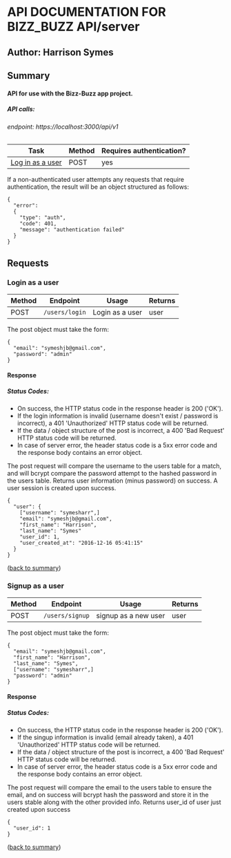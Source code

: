 # API DOCUMENTATION FOR BIZZ_BUZZ API/server

## Author: Harrison Symes

## Summary

#### API for use with the Bizz-Buzz app project.

##### API calls:

###### endpoint: https://localhost:3000/api/v1

| Task | Method | Requires authentication? |
| ------ | -------- | -------- |
| [Log in as a user](#login-as-user) | POST | yes |



If a non-authenticated user attempts any requests that require authentication, the result will be an object structured as follows:

    {
      "error":
      {
        "type": "auth",
        "code": 401,
        "message": "authentication failed"
      }
    }

## Requests

### Login as a user


| Method | Endpoint | Usage | Returns |
| ------ | -------- | ----- | ------- |
| POST | `/users/login` | Login as a user | user |


The post object must take the form:

    {
      "email": "symeshjb@gmail.com",
      "password": "admin"
    }

#### Response

##### Status Codes:
  * On success, the HTTP status code in the response header is 200 ('OK').
  * If the login information is invalid (username doesn't exist / password is incorrect), a 401 'Unauthorized' HTTP status code will be returned.
  * If the data / object structure of the post is incorrect, a 400 'Bad Request' HTTP status code will be returned.
  * In case of server error, the header status code is a 5xx error code and the response body contains an error object.


The post request will compare the username to the users table for a match, and will bcrypt compare the password attempt to the hashed password in the users table. Returns user information (minus password) on success. A user session is created upon success.

    {
      "user": {
        ["username": "symesharr",]
        "email": "symeshjb@gmail.com",
        "first_name": "Harrison",
        "last_name": "Symes"
        "user_id": 1,
        "user_created_at": "2016-12-16 05:41:15"
      }
    }

([back to summary](#summary))  


### Signup as a user

| Method | Endpoint | Usage | Returns |
| ------ | -------- | ----- | ------- |
| POST | `/users/signup` | signup as a new user | user |

The post object must take the form:

    {
      "email": "symeshjb@gmail.com",
      "first_name": "Harrison",
      "last_name": "Symes",
      ["username": "symesharr",]
      "password": "admin"
    }

#### Response

##### Status Codes:
  * On success, the HTTP status code in the response header is 200 ('OK').
  * If the singup information is invalid (email already taken), a 401 'Unauthorized' HTTP status code will be returned.
  * If the data / object structure of the post is incorrect, a 400 'Bad Request' HTTP status code will be returned.
  * In case of server error, the header status code is a 5xx error code and the response body contains an error object.

The post request will compare the email to the users table to ensure the email, and on success will bcrypt hash the password and store it in the users stable along with the other provided info.  Returns user_id of user just created upon success

    {
      "user_id": 1
    }

([back to summary](#summary))
